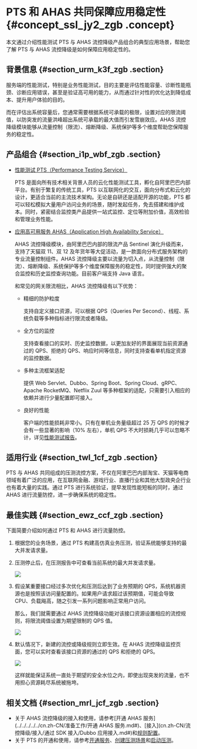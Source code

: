 # PTS 和 AHAS 共同保障应用稳定性 {#concept_ssl_jy2_zgb .concept}

本文通过介绍性能测试 PTS 与 AHAS 流控降级产品组合的典型应用场景，帮助您了解 PTS 与 AHAS 流控降级是如何保障应用稳定性的。

## 背景信息 {#section_urm_k3f_zgb .section}

服务端的性能测试，特别是业务性能测试，目的主要是评估性能容量、诊断性能瓶颈、诊断应用错误，甚至是验证高可用的能力，从而通过针对性的优化达到降低成本、提升用户体验的目的。

而在评估出系统容量后，您通常需要根据系统可承载的极限，设置对应的限流阈值，以防突发的流量洪峰超出系统可承载的最大值而引发雪崩效应。AHAS 流控降级模块能够从流量控制（限流）、熔断降级、系统保护等多个维度帮助您保障服务的稳定性。

## 产品组合 {#section_i1p_wbf_zgb .section}

-   [性能测试 PTS（Performance Testing Service）](https://www.aliyun.com/product/pts)

    PTS 是面向所有技术相关背景人员的云化性能测试工具，孵化自阿里巴巴内部平台。有别于繁复的传统工具，PTS 以互联网化的交互，面向分布式和云化的设计，更适合当前的主流技术架构。无论是自研还是适配开源的功能，PTS 都可以轻松模拟大量用户访问业务的场景，随时发起任务，免去搭建和维护成本。同时，紧密结合监控类产品提供一站式监控、定位等附加价值，高效检验和管理业务性能。

-   [应用高可用服务 AHAS（Application High Availability Service）](https://www.aliyun.com/product/ahas)

    AHAS 流控降级模块，由阿里巴巴内部的限流产品 Sentinel 演化升级而来，支持了天猫双 11、双 12 及年货年等大促活动，是一款面向分布式服务架构的专业流量控制组件。AHAS 流控降级主要以流量为切入点，从流量控制（限流）、熔断降级、系统保护等多个维度保障服务的稳定性，同时提供强大的聚合监控和历史监控查询功能。目前客户端支持 Java 语言。

    和常见的网关限流相比，AHAS 流控降级有以下优势：

    -   精细的防护粒度

        支持自定义接口资源，可以根据 QPS（Queries Per Second）、线程、系统负载等多种指标进行限流或者降级。

    -   全方位的监控

        支持查看接口的实时、历史监控数据，以更加友好的界面展现当前资源通过的 QPS、拒绝的 QPS、响应时间等信息，同时支持查看单机指定资源的监控数据。

    -   多种主流框架适配

        提供 Web Servlet、Dubbo、Spring Boot、Spring Cloud、gRPC、Apache RocketMQ、Netflix Zuul 等多种框架的适配，只需要引入相应的依赖并进行少量配置即可接入。

    -   良好的性能

        客户端的性能损耗非常小。只有在单机业务量级超过 25 万 QPS 的时候才会有一些显著的影响（10% 左右），单机 QPS 不大时损耗几乎可以忽略不计，详见[性能测试报告](https://github.com/alibaba/Sentinel/wiki/Benchmark)。


## 适用行业 {#section_twl_1cf_zgb .section}

PTS 与 AHAS 共同组成的压测流控方案，不仅在阿里巴巴内部淘宝、天猫等电商领域有着广泛的应用，在互联网金融、游戏行业、直播行业和其他大型政央企行业也有着大量的实践。通过 PTS 进行系统验证，提早发现性能短板的同时，通过 AHAS 进行流量防控，进一步确保系统的稳定性。

## 最佳实践 {#section_ewz_ccf_zgb .section}

下面简要介绍如何通过 PTS 和 AHAS 进行流量防控。

1.  根据您的业务场景，通过 PTS 构建高仿真业务压测，验证系统能够支持的最大并发请求量。
2.  压测停止后，在压测报告中可查看当前系统的最大并发请求量。

    ![](https://aliware-images.oss-cn-hangzhou.aliyuncs.com/ahas/sc_pts_report.png)

3.  假设某重要接口经过多次优化和压测后达到了业务预期的 QPS，系统机器资源也是按照该访问量配置的。如果用户请求超过该预期值，可能会导致 CPU、负载飚高，随之引发一系列问题影响正常用户访问。

    那么，我们就需要通过 AHAS 流控降级功能对该接口资源设置相应的流控规则，将限流阈值设置为期望限制的 QPS 值。

    ![](https://aliware-images.oss-cn-hangzhou.aliyuncs.com/ahas/sc_example_pts_and_ahas.png)

4.  默认情况下，新建的流控或降级规则立即生效。在 AHAS 流控降级监控页面，您可以实时查看该接口资源的通过的 QPS 和拒绝的 QPS。

    ![](https://aliware-images.oss-cn-hangzhou.aliyuncs.com/ahas/sc_example2_pts_and_ahas.png)

    这样就能保证系统一直处于期望的安全水位之内，即使出现突发的流量，也不用担心资源耗尽系统被拖垮。


## 相关文档 {#section_mrl_jcf_zgb .section}

-   关于 AHAS 流控降级的接入和使用，请参考[开通 AHAS 服务](../../../../../cn.zh-CN/准备工作/开通 AHAS 服务.md#)、[接入](cn.zh-CN/流控降级/接入/通过 SDK 接入/Dubbo 应用接入.md#)和[规则配置](cn.zh-CN/流控降级/控制台指南/流控规则.md#)。
-   关于 PTS 的开通和使用，请参考[开通服务](https://help.aliyun.com/document_detail/55787.html)、[创建压测场景](https://help.aliyun.com/document_detail/90887.html)和[启动压测](https://help.aliyun.com/document_detail/72469.html)。

